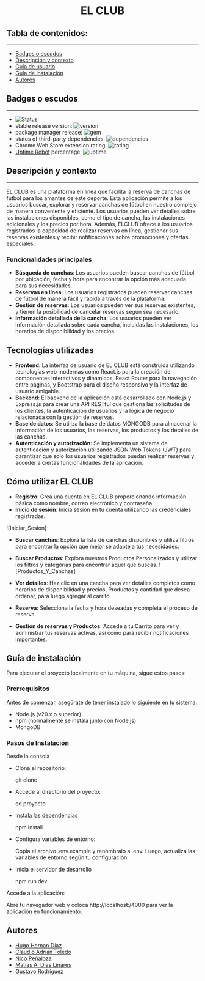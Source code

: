 
<h1 align="center"> EL CLUB</h1>

## Tabla de contenidos:
---

- [Badges o escudos](#badges-o-escudos)
- [Descripción y contexto](#descripción-y-contexto)
- [Guía de usuario](#guía-de-usuario)
- [Guía de instalación](#guía-de-instalación)
- [Autores](#autores)


## Badges o escudos
---

- ![Status](https://img.shields.io/badge/STATUS-TERMINADO-blue)
- stable release version: ![version](https://img.shields.io/badge/version-1.2.3-blue)
- package manager release: ![gem](https://img.shields.io/badge/gem-2.2.0-blue)
- status of third-party dependencies: ![dependencies](https://img.shields.io/badge/dependencies-out%20of%20date-orange)
- Chrome Web Store extension rating: ![rating](https://img.shields.io/badge/rating-★★★★☆-brightgreen)
- [Uptime Robot](https://uptimerobot.com) percentage: ![uptime](https://img.shields.io/badge/uptime-100%25-brightgreen)


## Descripción y contexto
---
EL CLUB es una plataforma en línea que facilita la reserva de canchas de fútbol para los amantes de este deporte. Esta aplicación permite a los usuarios buscar, explorar y reservar canchas de fútbol en nuestro complejo de manera conveniente y eficiente. Los usuarios pueden ver detalles sobre las instalaciones disponibles, como el tipo de cancha,  las instalaciones adicionales y los precios por hora. Además, ELCLUB ofrece a los usuarios registrados la capacidad de realizar reservas en línea, gestionar sus reservas existentes y recibir notificaciones sobre promociones y ofertas especiales.

### Funcionalidades principales

+ **Búsqueda de canchas**: Los usuarios pueden buscar canchas de fútbol por ubicación, fecha y hora para encontrar la opción más adecuada para sus necesidades.
+ **Reservas en línea**: Los usuarios registrados pueden reservar canchas de fútbol de manera fácil y rápida a través de la plataforma.
+ **Gestión de reservas**: Los usuarios pueden ver sus reservas existentes, y tienen la posibilidad de cancelar reservas según sea necesario.
+ **Información detallada de la cancha**: Los usuarios pueden ver información detallada sobre cada cancha, incluidas las instalaciones, los horarios de disponibilidad y los precios.

## Tecnologías utilizadas

+ **Frontend**: La interfaz de usuario de EL CLUB está construida utilizando tecnologías web modernas como React.js para la creación de componentes interactivos y dinámicos, React Router para la navegación entre páginas, y Bootstrap para el diseño responsivo y la interfaz de usuario amigable.
+ **Backend**: El backend de la aplicación está desarrollado con Node.js y Express.js para crear una API RESTful que gestiona las solicitudes de los clientes, la autenticación de usuarios y la lógica de negocio relacionada con la gestión de reservas.
+ **Base de datos**: Se utiliza la base de datos MONGODB para almacenar la información de los usuarios, las reservas, los productos y los detalles de las canchas.
+ **Autenticación y autorización**: Se implementa un sistema de autenticación y autorización utilizando JSON Web Tokens (JWT) para garantizar que solo los usuarios registrados puedan realizar reservas y acceder a ciertas funcionalidades de la aplicación.

## Cómo utilizar EL CLUB

+ **Registro**: Crea una cuenta en EL CLUB proporcionando información básica como nombre, correo electrónico y contraseña.
+ **Inicio de sesión**: Inicia sesión en tu cuenta utilizando las credenciales registradas.
 
![Iniciar_Sesion]
+ **Buscar canchas**: Explora la lista de canchas disponibles y utiliza filtros para encontrar la opción que mejor se adapte a tus necesidades.
+ **Buscar Productos**: Explora nuestros Productos Personalizados y utilizar los filtros y categorias para encontrar aquel que buscas.
![Productos_Y_Canchas]
+ **Ver detalles**: Haz clic en una cancha para ver detalles completos como horarios de disponibilidad y precios, Productos y cantidad que desea ordenar, para luego agregar al carrito.



+ **Reserva**: Selecciona la fecha y hora deseadas y completa el proceso de reserva.

+ **Gestión de reservas y Productos**: Accede a tu Carrito para ver y administrar tus reservas activas, así como para recibir notificaciones importantes.



 	
## Guía de instalación

Para ejecutar el proyecto localmente en tu máquina, sigue estos pasos:

### Prerrequisitos
Antes de comenzar, asegúrate de tener instalado lo siguiente en tu sistema:

+ Node.js (v20.x o superior)
+ npm (normalmente se instala junto con Node.js)
+ MongoDB

### Pasos de Instalación
Desde la consola 

+ Clona el repositorio:

  git clone 

+ Accede al directorio del proyecto:

  cd proyecto
+ Instala las dependencias

  npm install

+ Configura variables de entorno:

  Copia el archivo .env.example y renómbralo a .env. Luego, actualiza las variables de entorno según tu configuración.

+ Inicia el servidor de desarrollo

  npm run dev

 Accede a la aplicación:

 Abre tu navegador web y coloca http://localhost:/4000 para ver la aplicación en funcionamiento.

## Autores

+ [Hugo Hernan Díaz](https://github.com/DiazHugoHernan23)
+ [Claudio Adrian Toledo](https://github.com/CLAUDIOTOLEDO252208)
+ [Nico Peñaloza](https://github.com/Nicogdp)
+ [Matias A. Dias Linares](https://github.com/mdiazlinares)
+ [Gustavo Rodriguez](https://github.com/GustavoRodriguez160205)




